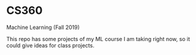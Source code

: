 # CS360
Machine Learning (Fall 2019)

This repo has some projects of my ML course I am taking right now, so it could give ideas for class projects.
